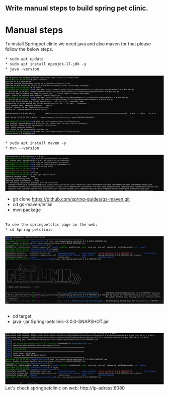 Write manual steps to build spring pet clinic.
----------------------------------------------

# Manual steps

To install Springpet clinic we need java and also maven for that please follow the below steps.
```
* sudo apt update
* sudo apt install openjdk-17-jdk -y
* java -version
```
![preview](Images/Screenshot_20230209_171600.png)
```
* sudo apt install maven -y
* mvn --version
```
![preview](Images/Screenshot_20230209_171652.png)
* git clone https://github.com/spring-guides/gs-maven.git
* cd gs-maven/initial
* mvn package   
```

To see the springpetclic page in the web:
* cd Spring-petclinic
```
![preview](Images/Screenshot_20230209_171850.png)
```
```
* cd target
* java -jar Spring-petclinic-3.0.0-SNAPSHOT.jar
```
```
![preview](Images/Screenshot_20230209_171930.png)
Let's check springpetclinic on web:
http://ip-adress:8080





